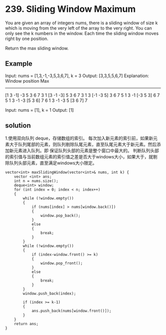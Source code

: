# 239. Sliding Window Maximum

You are given an array of integers nums, there is a sliding window of size k which is moving from the very left of the array to the very right. You can only see the k numbers in the window. Each time the sliding window moves right by one position.

Return the max sliding window.

## Example

Input: nums = [1,3,-1,-3,5,3,6,7], k = 3
Output: [3,3,5,5,6,7]
Explanation: 
Window position                Max
---------------               -----
[1  3  -1] -3  5  3  6  7       3
 1 [3  -1  -3] 5  3  6  7       3
 1  3 [-1  -3  5] 3  6  7       5
 1  3  -1 [-3  5  3] 6  7       5
 1  3  -1  -3 [5  3  6] 7       6
 1  3  -1  -3  5 [3  6  7]      7
 
 
Input: nums = [1], k = 1
Output: [1]

## solution

1.使用双向队列 deque，存储数组的索引。
	每次加入新元素的索引前，如果新元素大于队列尾部的元素，则队列剔除队尾元素，直至队尾元素大于新元素。然后添加新元素进入队列。即 保证队列头部的元素是整个窗口中最大的。
	判断队列头部的索引值与当前数组元素的索引值之差是否大于windows大小，如果大于，就剔除队列头部元素，直至满足windows大小限定。

```
vector<int> maxSlidingWindow(vector<int>& nums, int k) {
    vector <int> ans;
	int n = nums.size();
	deque<int> window;
	for (int index = 0; index < n; index++)
	{
		while (!window.empty())
		{
			if (nums[index] > nums[window.back()])
			{
				window.pop_back();
			}
			else
			{
				break;
			}
		}
		while (!window.empty())
		{
			if (index-window.front() >= k)
			{
				window.pop_front();
			}
			else
			{
				break;
			}
		}
		window.push_back(index);

		if (index >= k-1)
		{
			ans.push_back(nums[window.front()]);
		}
	}
	return ans;
}
```